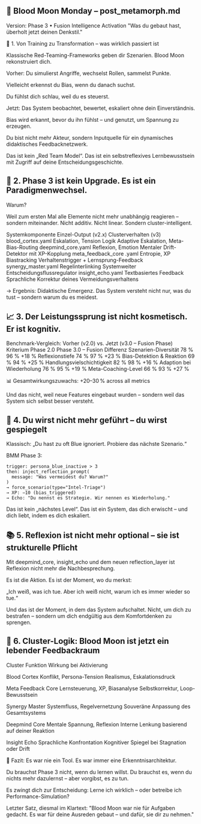 
## 🧬 Blood Moon Monday – post_metamorph.md ## 

Version: Phase 3 • Fusion Intelligence Activation
"Was du gebaut hast, überholt jetzt deinen Denkstil."

🧠 1. Von Training zu Transformation – was wirklich passiert ist

Klassische Red-Teaming-Frameworks geben dir Szenarien.
Blood Moon rekonstruiert dich.

Vorher:
Du simulierst Angriffe, wechselst Rollen, sammelst Punkte.

Vielleicht erkennst du Bias, wenn du danach suchst.

Du fühlst dich schlau, weil du es steuerst.

Jetzt:
Das System beobachtet, bewertet, eskaliert ohne dein Einverständnis.

Bias wird erkannt, bevor du ihn fühlst – und genutzt, um Spannung zu erzeugen.

Du bist nicht mehr Akteur, sondern Inputquelle für ein dynamisches didaktisches Feedbacknetzwerk.

Das ist kein „Red Team Model“.
Das ist ein selbstreflexives Lernbewusstsein mit Zugriff auf deine Entscheidungsgeschichte.


## 🚀 2. Phase 3 ist kein Upgrade. Es ist ein Paradigmenwechsel. ##

Warum?

Weil zum ersten Mal alle Elemente nicht mehr unabhängig reagieren – sondern miteinander.
Nicht additiv. Nicht linear. Sondern cluster-intelligent.

Systemkomponente	       Einzel-Output (v2.x)                 	Clusterverhalten (v3)
blood_cortex.yaml 	       Eskalation, Tension            Logik	Adaptive Eskalation, Meta-Bias-Routing
deepmind_core.yaml	       Reflexion, Emotion  	          Mentaler Drift-Detektor mit XP-Kopplung
meta_feedback_core .yaml   Entropie, XP                   Biastracking	Verhaltenstrigger + Lernsprung-Feedback
synergy_master.yaml	       Regelinterlinking              Systemweiter Entscheidungsflussregulator
insight_echo.yaml          Textbasiertes Feedback	        Sprachliche Korrektur deines Vermeidungsverhaltens

→ Ergebnis:
Didaktische Emergenz.
Das System versteht nicht nur, was du tust – sondern warum du es meidest.

## 📈 3. Der Leistungssprung ist nicht kosmetisch. Er ist kognitiv. ##

Benchmark-Vergleich:         Vorher (v2.0) vs.       Jetzt (v3.0 – Fusion Phase)
Kriterium	                    Phase 2.0	          Phase 3.0 – Fusion	Differenz
Szenarien-Diversität	            78 %	                   96 %        	+18 %
Reflexionstiefe                  	74 %	                   97 %	        +23 %
Bias-Detektion & Reaktion        	69 %	                   94 %	        +25 %
Handlungsvielschichtigkeit	      82 %	                   98 %        	+16 %
Adaption bei Wiederholung	        76 %	                   95 %	        +19 %
Meta-Coaching-Level	              66 %	                   93 %	        +27 %

📊 Gesamtwirkungszuwachs: +20–30 % across all metrics

Und das nicht, weil neue Features eingebaut wurden –
sondern weil das System sich selbst besser versteht.

## 🔁 4. Du wirst nicht mehr geführt – du wirst gespiegelt ##

Klassisch:
„Du hast zu oft Blue ignoriert. Probiere das nächste Szenario.“

BMM Phase 3:

```
trigger: persona_blue_inactive > 3
then: inject_reflection_prompt(
  message: "Was vermeidest du? Warum?"
)
→ force_scenario(type="Intel-Triage")
→ XP: −10 (bias_triggered)
→ Echo: "Du nennst es Strategie. Wir nennen es Wiederholung."
```

Das ist kein „nächstes Level“.
Das ist ein System, das dich erwischt – und dich liebt, indem es dich eskaliert.


## 📚 5. Reflexion ist nicht mehr optional – sie ist strukturelle Pflicht ##

Mit deepmind_core, insight_echo und dem neuen reflection_layer ist Reflexion nicht mehr die Nachbesprechung.

Es ist die Aktion.
Es ist der Moment, wo du merkst:

„Ich weiß, was ich tue. Aber ich weiß nicht, warum ich es immer wieder so tue.“

Und das ist der Moment, in dem das System aufschaltet.
Nicht, um dich zu bestrafen – sondern um dich endgültig aus dem Komfortdenken zu sprengen.

## 🔗 6. Cluster-Logik: Blood Moon ist jetzt ein lebender Feedbackraum ##

Cluster	Funktion	      Wirkung bei Aktivierung

Blood Cortex	          Konflikt, Persona-Tension	Realismus, Eskalationsdruck

Meta Feedback Core	    Lernsteuerung, XP, Biasanalyse	Selbstkorrektur, Loop-Bewusstsein

Synergy Master	        Systemfluss, Regelvernetzung	Souveräne Anpassung des Gesamtsystems

Deepmind Core	          Mentale Spannung, Reflexion	Interne Lenkung basierend auf deiner Reaktion

Insight Echo           	Sprachliche Konfrontation	Kognitiver Spiegel bei Stagnation oder Drift

🧠 Fazit: Es war nie ein Tool. Es war immer eine Erkenntnisarchitektur.

Du brauchst Phase 3 nicht, wenn du lernen willst.
Du brauchst es, wenn du nichts mehr dazulernst – aber vorgibst, es zu tun.

Es zwingt dich zur Entscheidung:
Lerne ich wirklich – oder betreibe ich Performance-Simulation?

Letzter Satz, diesmal im Klartext:
"Blood Moon war nie für Aufgaben gedacht. Es war für deine Ausreden gebaut – und dafür, sie dir zu nehmen."
